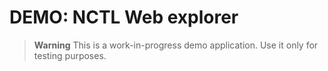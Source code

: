# DEMO: NCTL Web explorer

> **Warning**
> This is a work-in-progress demo application. Use it only for testing purposes.

